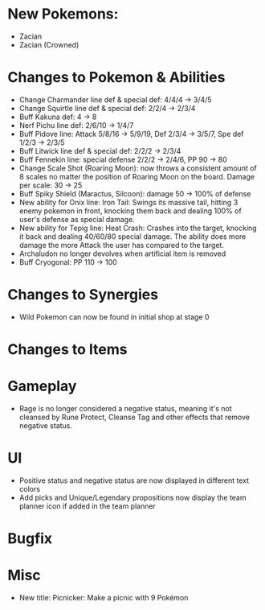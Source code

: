 # New Pokemons:

 - Zacian
 - Zacian (Crowned)
 
# Changes to Pokemon & Abilities

- Change Charmander line def & special def: 4/4/4 → 3/4/5
- Change Squirtle line def & special def: 2/2/4 → 2/3/4
- Buff Kakuna def: 4 → 8
- Nerf Pichu line def: 2/6/10 → 1/4/7
- Buff Pidove line: Attack 5/8/16 → 5/9/19, Def 2/3/4 → 3/5/7, Spe def 1/2/3 → 2/3/5
- Buff Litwick line def & special def: 2/2/2 → 2/3/4
- Buff Fennekin line: special defense 2/2/2 → 2/4/6, PP 90 → 80
- Change Scale Shot (Roaring Moon): now throws a consistent amount of 8 scales no matter the position of Roaring Moon on the board. Damage per scale: 30 → 25
- Buff Spiky Shield (Maractus, Silcoon): damage 50 → 100% of defense
- New ability for Onix line: Iron Tail: Swings its massive tail, hitting 3 enemy pokemon in front, knocking them back and dealing 100% of user's defense as special damage.
- New ability for Tepig line: Heat Crash: Crashes into the target, knocking it back and dealing 40/60/80 special damage. The ability does more damage the more Attack the user has compared to the target.
- Archaludon no longer devolves when artificial item is removed
- Buff Cryogonal: PP 110 → 100

# Changes to Synergies

- Wild Pokemon can now be found in initial shop at stage 0

# Changes to Items

# Gameplay

- Rage is no longer considered a negative status, meaning it's not cleansed by Rune Protect, Cleanse Tag and other effects that remove negative status.

# UI

- Positive status and negative status are now displayed in different text colors
- Add picks and Unique/Legendary propositions now display the team planner icon if added in the team planner

# Bugfix

# Misc

- New title: Picnicker: Make a picnic with 9 Pokémon

